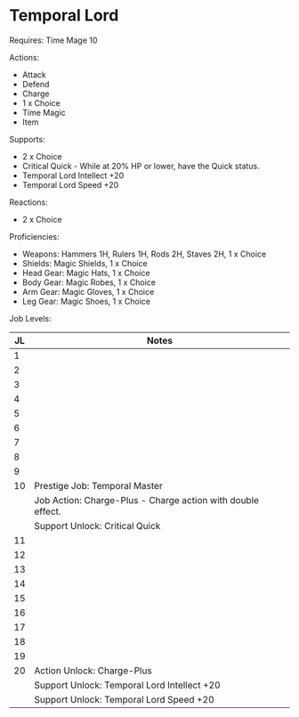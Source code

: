 # Temporal Lord

Requires: Time Mage 10

Actions:

- Attack
- Defend
- Charge
- 1 x Choice
- Time Magic
- Item

Supports:

- 2 x Choice
- Critical Quick - While at 20% HP or lower, have the Quick status.
- Temporal Lord Intellect +20
- Temporal Lord Speed +20

Reactions:

- 2 x Choice

Proficiencies:

- Weapons: Hammers 1H, Rulers 1H, Rods 2H, Staves 2H, 1 x Choice
- Shields: Magic Shields, 1 x Choice
- Head Gear: Magic Hats, 1 x Choice
- Body Gear: Magic Robes, 1 x Choice
- Arm Gear: Magic Gloves, 1 x Choice
- Leg Gear: Magic Shoes, 1 x Choice

Job Levels:

| JL | Notes |
| --- | --- |
| 1 | 
| 2 | 
| 3 | 
| 4 | 
| 5 | 
| 6 | 
| 7 | 
| 8 | 
| 9 | 
| 10 | Prestige Job: Temporal Master
|    | Job Action: Charge-Plus - Charge action with double effect.
|    | Support Unlock: Critical Quick
| 11 | 
| 12 | 
| 13 | 
| 14 | 
| 15 | 
| 16 | 
| 17 | 
| 18 | 
| 19 | 
| 20 | Action Unlock: Charge-Plus
|    | Support Unlock: Temporal Lord Intellect +20
|    | Support Unlock: Temporal Lord Speed +20
